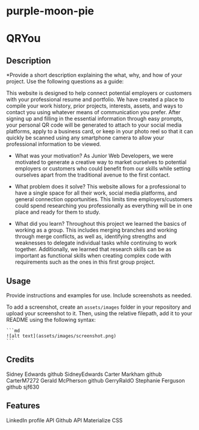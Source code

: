 # purple-moon-pie
# QRYou

## Description

*Provide a short description explaining the what, why, and how of your project. Use the following questions as a guide:

This website is designed to help connect potential employers or customers with your professional resume and portfolio. We have created a place to compile your work history, prior projects, interests, assets, and ways to contact you using whatever means of communication you prefer.  After signing up and filling in the essential information through easy prompts, your personal QR code will be generated to attach to your social media platforms, apply to a business card, or keep in your photo reel so that it can quickly be scanned using any smartphone camera to allow your professional information to be viewed.

- What was your motivation?
As Junior Web Developers, we were motivated to generate a creative way to market ourselves to potential employers or customers who could benefit from our skills while setting ourselves apart from the traditional avenue to the first contact.


- What problem does it solve?
This website allows for a professional to have a single space for all their work, social media platforms, and general connection opportunities. This limits time employers/customers could spend researching you professionally as everything will be in one place and ready for them to study.

- What did you learn?
Throughout this project we learned the basics of working as a group.  This includes merging branches and working through merge conflicts, as well as, identifying strengths and weaknesses to delegate individual tasks while continuing to work together. Additionally, we learned that research skills can be as important as functional skills when creating complex code with requirements such as the ones in this first group project.


## Usage

Provide instructions and examples for use. Include screenshots as needed.

To add a screenshot, create an `assets/images` folder in your repository and upload your screenshot to it. Then, using the relative filepath, add it to your README using the following syntax:

    ```md
    ![alt text](assets/images/screenshot.png)
    ```

## Credits

Sidney Edwards github SidneyEdwards
Carter Markham github CarterM7272 
Gerald McPherson github GerryRaldO
Stephanie Ferguson github sjf630

## Features

LinkedIn profile API
Github API
Materialize CSS